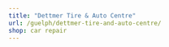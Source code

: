 ```yaml
---
title: "Dettmer Tire & Auto Centre"
url: /guelph/dettmer-tire-and-auto-centre/
shop: car repair
---
```

